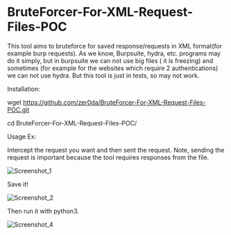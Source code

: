 # BruteForcer-For-XML-Request-Files-POC

This tool aims to bruteforce for saved response/requests in XML format(for example burp requests). As we know, Burpsuite, hydra, etc. programs may do it simply, but in burpsuite we can not use big files ( it is freezing) and sometimes (for example for the websites which require 2 authentications) we can not use hydra. But this tool is just in tests, so may not work.

Installation:

wget https://github.com/zer0da/BruteForcer-For-XML-Request-Files-POC.git

cd BruteForcer-For-XML-Request-Files-POC/

Usage Ex:

Intercept the request you want and then sent the request. Note, sending the request is important because the tool requires responses from the file.

![Screenshot_1](https://user-images.githubusercontent.com/65029938/151867546-a78be77b-f916-4c7f-8b9b-2add18f0960b.png)

Save it!

![Screenshot_2](https://user-images.githubusercontent.com/65029938/151867575-000ed9e9-7161-4666-b9bc-1cac193dc7d5.png)

Then run it with python3.

![Screenshot_4](https://user-images.githubusercontent.com/65029938/151867613-81e707e6-8878-4feb-8898-02deff64dac9.png)



